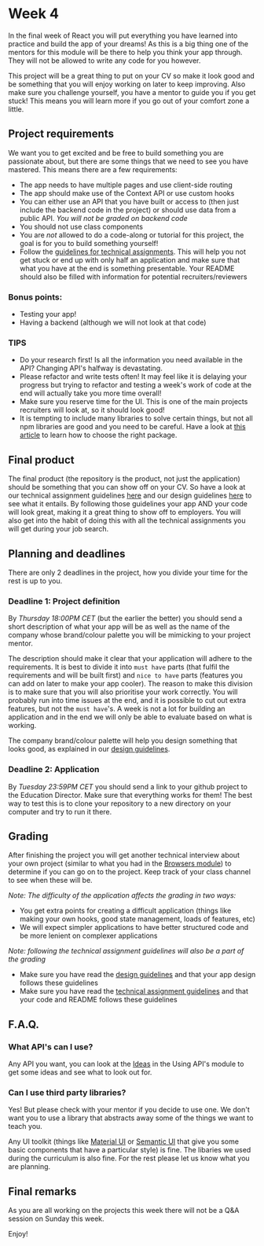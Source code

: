 # Week 4

In the final week of React you will put everything you have learned into practice and build the app of your dreams! As this is a big thing one of the mentors for this module will be there to help you think your app through. They will not be allowed to write any code for you however.

This project will be a great thing to put on your CV so make it look good and be something that you will enjoy working on later to keep improving. Also make sure you challenge yourself, you have a mentor to guide you if you get stuck! This means you will learn more if you go out of your comfort zone a little.

## Project requirements

We want you to get excited and be free to build something you are passionate about, but there are some things that we need to see you have mastered. This means there are a few requirements:

- The app needs to have multiple pages and use client-side routing
- The app should make use of the Context API or use custom hooks
- You can either use an API that you have built or access to (then just include the backend code in the project) or should use data from a public API. _You will not be graded on backend code_
- You should not use class components
- You are *not* allowed to do a code-along or tutorial for this project, the goal is for you to build something yourself!
- Follow the [guidelines for technical assignments](https://github.com/HackYourFuture/ta_guidelines). This will help you not get stuck or end up with only half an application and make sure that what you have at the end is something presentable. Your README should also be filled with information for potential recruiters/reviewers

### Bonus points:
- Testing your app!
- Having a backend (although we will not look at that code)

### TIPS

- Do your research first! Is all the information you need available in the API? Changing API's halfway is devastating.
- Please refactor and write tests often! It may feel like it is delaying your progress but trying to refactor and testing a week's work of code at the end will actually take you more time overall!
- Make sure you reserve time for the UI. This is one of the main projects recruiters will look at, so it should look good!
- It is tempting to include many libraries to solve certain things, but not all npm libraries are good and you need to be careful. Have a look at [this article](https://betterprogramming.pub/how-to-choose-the-right-npm-package-for-your-project-c3d1cc25285e) to learn how to choose the right package.

## Final product

The final product (the repository is the product, not just the application) should be something that you can show off on your CV. So have a look at our technical assignment guidelines [here](https://github.com/HackYourFuture/ta_guidelines) and our design guidelines [here](https://github.com/HackYourFuture/design_guidelines) to see what it entails. By following those guidelines your app AND your code will look great, making it a great thing to show off to employers. You will also get into the habit of doing this with all the technical assignments you will get during your job search.

## Planning and deadlines

There are only 2 deadlines in the project, how you divide your time for the rest is up to you.

### Deadline 1: Project definition

By _Thursday 18:00PM CET_ (but the earlier the better) you should send a short description of what your app will be as well as the name of the company whose brand/colour palette you will be mimicking to your project mentor.

The description should make it clear that your application will adhere to the requirements. It is best to divide it into `must have` parts (that fulfil the requirements and will be built first) and `nice to have` parts (features you can add on later to make your app cooler). The reason to make this division is to make sure that you will also prioritise your work correctly. You will probably run into time issues at the end, and it is possible to cut out extra features, but not the `must have`'s. A week is not a lot for building an application and in the end we will only be able to evaluate based on what is working.

The company brand/colour palette will help you design something that looks good, as explained in our [design guidelines](https://github.com/HackYourFuture/design_guidelines).

### Deadline 2: Application

By _Tuesday 23:59PM CET_ you should send a link to your github project to the Education Director. Make sure that everything works for them! The best way to test this is to clone your repository to a new directory on your computer and try to run it there.

## Grading

After finishing the project you will get another technical interview about your own project (similar to what you had in the [Browsers module](https://github.com/HackYourFuture/Browsers/blob/main/PROJECT.md#the-interview)) to determine if you can go on to the project. Keep track of your class channel to see when these will be.

_Note: The difficulty of the application affects the grading in two ways:_

- You get extra points for creating a difficult application (things like making your own hooks, good state management, loads of features, etc)
- We will expect simpler applications to have better structured code and be more lenient on complexer applications

_Note: following the technical assignment guidelines will also be a part of the grading_

- Make sure you have read the [design guidelines](https://github.com/HackYourFuture/design_guidelines) and that your app design follows these guidelines
- Make sure you have read the [technical assignment guidelines](https://github.com/HackYourFuture/ta_guidelines) and that your code and README follows these guidelines

## F.A.Q.

### What API's can I use?

Any API you want, you can look at the [Ideas](https://github.com/HackYourFuture/UsingAPIs/blob/main/Week3/README.md) in the Using API's module to get some ideas and see what to look out for.

### Can I use third party libraries?

Yes! But please check with your mentor if you decide to use one. We don't want you to use a library that abstracts away some of the things we want to teach you.

Any UI toolkit (things like [Material UI](https://material-ui.com/) or [Semantic UI](https://react.semantic-ui.com/) that give you some basic components that have a particular style) is fine. The libaries we used during the curriculum is also fine. For the rest please let us know what you are planning.

## Final remarks
As you are all working on the projects this week there will not be a Q&A session on Sunday this week.

Enjoy!
